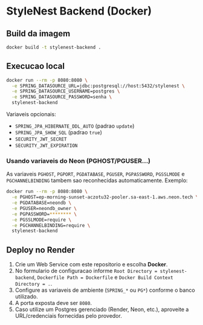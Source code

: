 # StyleNest Backend (Docker)

## Build da imagem

```bash
docker build -t stylenest-backend .
```

## Execucao local

```bash
docker run --rm -p 8080:8080 \
  -e SPRING_DATASOURCE_URL=jdbc:postgresql://host:5432/stylenest \
  -e SPRING_DATASOURCE_USERNAME=postgres \
  -e SPRING_DATASOURCE_PASSWORD=senha \
  stylenest-backend
```

Variaveis opcionais:

- `SPRING_JPA_HIBERNATE_DDL_AUTO` (padrao `update`)
- `SPRING_JPA_SHOW_SQL` (padrao `true`)
- `SECURITY_JWT_SECRET`
- `SECURITY_JWT_EXPIRATION`

### Usando variaveis do Neon (PGHOST/PGUSER...)

As variaveis `PGHOST`, `PGPORT`, `PGDATABASE`, `PGUSER`, `PGPASSWORD`, `PGSSLMODE` e `PGCHANNELBINDING` tambem sao reconhecidas automaticamente. Exemplo:

```bash
docker run --rm -p 8080:8080 \
  -e PGHOST=ep-morning-sunset-aczotu32-pooler.sa-east-1.aws.neon.tech \
  -e PGDATABASE=neondb \
  -e PGUSER=neondb_owner \
  -e PGPASSWORD=******** \
  -e PGSSLMODE=require \
  -e PGCHANNELBINDING=require \
  stylenest-backend
```

## Deploy no Render

1. Crie um Web Service com este repositorio e escolha **Docker**.
2. No formulario de configuracao informe `Root Directory = stylenest-backend`, `Dockerfile Path = Dockerfile` e `Docker Build Context Directory = .`.
3. Configure as variaveis de ambiente (`SPRING_*` ou `PG*`) conforme o banco utilizado.
4. A porta exposta deve ser `8080`.
5. Caso utilize um Postgres gerenciado (Render, Neon, etc.), aproveite a URL/credenciais fornecidas pelo provedor.
